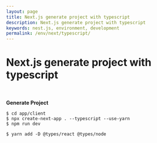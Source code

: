 ```yaml
---
layout: page
title: Next.js generate project with typescript
description: Next.js generate project with typescript
keywords: nest.js, environment, development
permalink: /env/next/typescript/
---
```


# Next.js generate project with typescript

<br/>

**Generate Project**

    $ cd app/client
    $ npx create-next-app . --typescript --use-yarn
    $ npm run dev

    $ yarn add -D @types/react @types/node

